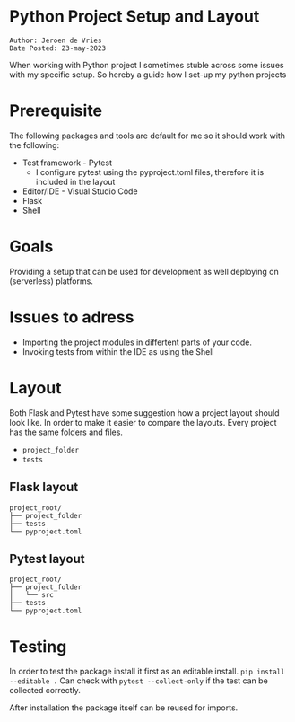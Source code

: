 # Python Project Setup and Layout


```{note}
Author: Jeroen de Vries  
Date Posted: 23-may-2023
```

When working with Python project I sometimes stuble across some issues with my specific setup. So hereby a guide how I set-up my python projects

# Prerequisite
The following packages and tools are default for me so it should work with the following:
- Test framework - Pytest
  - I configure pytest using the pyproject.toml files, therefore it is included in the layout
- Editor/IDE - Visual Studio Code
- Flask
- Shell

# Goals
Providing a setup that can be used for development as well deploying on (serverless) platforms. 

# Issues to adress
- Importing the project modules in differtent parts of your code.
- Invoking tests from within the IDE as using the Shell

# Layout
Both Flask and Pytest have some suggestion how a project layout should look like. In order to make it easier to compare the layouts. Every project has the same folders and files. 
- `project_folder`
- `tests`

## Flask layout
```
project_root/
├── project_folder
├── tests
└── pyproject.toml
```

## Pytest layout
```
project_root/
├── project_folder
│   └── src
├── tests
└── pyproject.toml
```

# Testing
In order to test the package install it first as an editable install.
`pip install --editable .`
Can check with
`pytest --collect-only` if the test can be collected correctly.  

After installation the package itself can be reused for imports. 